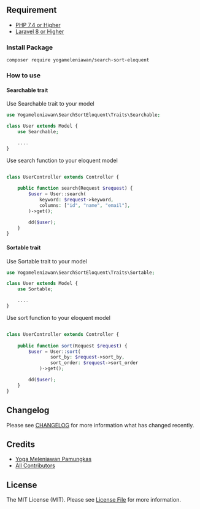 ## Requirement
- [PHP 7.4 or Higher](https://www.php.net/)
- [Laravel 8 or Higher](https://www.laravel.com/)

### Install Package

```
composer require yogameleniawan/search-sort-eloquent
```

### How to use

#### Searchable trait

Use Searchable trait to your model

```php
use Yogameleniawan\SearchSortEloquent\Traits\Searchable;

class User extends Model {
    use Searchable;

    ....
}
```

Use search function to your eloquent model

```php

class UserController extends Controller {
    
    public function search(Request $request) {
        $user = User::search(
            keyword: $request->keyword,
            columns: ["id", "name", "email"],
        )->get();

        dd($user);
    }
}

```

#### Sortable trait

Use Sortable trait to your model

```php
use Yogameleniawan\SearchSortEloquent\Traits\Sortable;

class User extends Model {
    use Sortable;

    ....
}
```

Use sort function to your eloquent model

```php

class UserController extends Controller {
    
    public function sort(Request $request) {
        $user = User::sort(
                sort_by: $request->sort_by,
                sort_order: $request->sort_order
            )->get();

        dd($user);
    }
}

```

## Changelog

Please see [CHANGELOG](CHANGELOG.md) for more information what has changed recently.

## Credits

- [Yoga Meleniawan Pamungkas](https://github.com/yogameleniawan)
- [All Contributors](../../contributors)

## License

The MIT License (MIT). Please see [License File](LICENSE.md) for more information.
